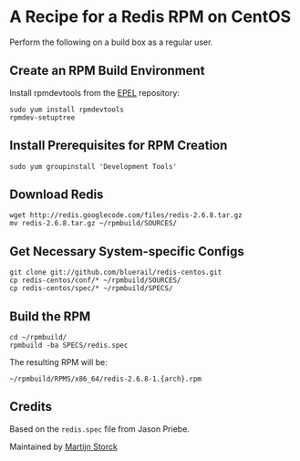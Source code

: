 # A Recipe for a Redis RPM on CentOS

Perform the following on a build box as a regular user.

## Create an RPM Build Environment

Install rpmdevtools from the [EPEL][epel] repository:

    sudo yum install rpmdevtools
    rpmdev-setuptree

## Install Prerequisites for RPM Creation

    sudo yum groupinstall 'Development Tools'

## Download Redis

    wget http://redis.googlecode.com/files/redis-2.6.8.tar.gz
    mv redis-2.6.8.tar.gz ~/rpmbuild/SOURCES/

## Get Necessary System-specific Configs

    git clone git://github.com/bluerail/redis-centos.git
    cp redis-centos/conf/* ~/rpmbuild/SOURCES/
    cp redis-centos/spec/* ~/rpmbuild/SPECS/

## Build the RPM

    cd ~/rpmbuild/
    rpmbuild -ba SPECS/redis.spec

The resulting RPM will be:

    ~/rpmbuild/RPMS/x86_64/redis-2.6.8-1.{arch}.rpm

## Credits

Based on the `redis.spec` file from Jason Priebe.

Maintained by [Martijn Storck](martijn@bluerail.nl)

[EPEL]: http://fedoraproject.org/wiki/EPEL#How_can_I_use_these_extra_packages.3F
